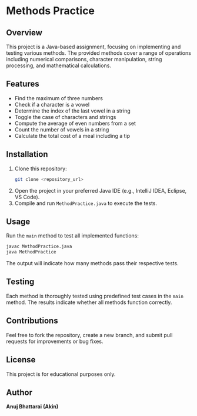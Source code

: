 # Methods Practice

## Overview
This project is a Java-based  assignment, focusing on implementing and testing various methods. The provided methods cover a range of operations including numerical comparisons, character manipulation, string processing, and mathematical calculations.

## Features
- Find the maximum of three numbers
- Check if a character is a vowel
- Determine the index of the last vowel in a string
- Toggle the case of characters and strings
- Compute the average of even numbers from a set
- Count the number of vowels in a string
- Calculate the total cost of a meal including a tip

## Installation
1. Clone this repository:
   ```sh
   git clone <repository_url>
   ```
2. Open the project in your preferred Java IDE (e.g., IntelliJ IDEA, Eclipse, VS Code).
3. Compile and run `MethodPractice.java` to execute the tests.

## Usage
Run the `main` method to test all implemented functions:
```sh
javac MethodPractice.java
java MethodPractice
```
The output will indicate how many methods pass their respective tests.

## Testing
Each method is thoroughly tested using predefined test cases in the `main` method. The results indicate whether all methods function correctly.

## Contributions
Feel free to fork the repository, create a new branch, and submit pull requests for improvements or bug fixes.

## License
This project is for educational purposes only.

## Author
**Anuj Bhattarai (Akin)**

